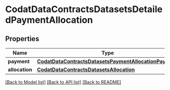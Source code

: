 # CodatDataContractsDatasetsDetailedPaymentAllocation

## Properties
Name | Type | Description | Notes
------------ | ------------- | ------------- | -------------
**payment** | [**CodatDataContractsDatasetsPaymentAllocationPayment**](CodatDataContractsDatasetsPaymentAllocationPayment.md) |  | 
**allocation** | [**CodatDataContractsDatasetsAllocation**](CodatDataContractsDatasetsAllocation.md) |  | 

[[Back to Model list]](../README.md#documentation-for-models) [[Back to API list]](../README.md#documentation-for-api-endpoints) [[Back to README]](../README.md)

